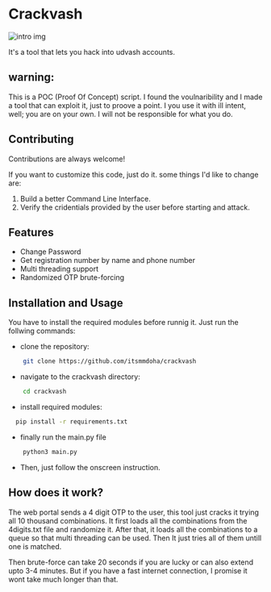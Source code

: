 
# Crackvash
![intro img](https://github.com/Itsmmdoha/crackvash/blob/af6678a912ac96dfa9173d5eeb6d12378d88a20d/crackvash.png?raw=true)

It's a tool that lets you hack into udvash accounts. 



## warning:

This is a POC (Proof Of Concept) script. I found the voulnaribility and I made a tool that can exploit it, just to proove a point. I you use it with ill intent, well; you are on your own. I will not be responsible for what you do.


## Contributing

Contributions are always welcome!

If you want to customize this code, just do it.
some things I'd like to change are:
1. Build a better Command Line Interface.
2. Verify the cridentials provided by the user before starting and attack.

## Features

- Change Password
- Get registration number by name and phone number
- Multi threading support
- Randomized OTP brute-forcing


## Installation and Usage

You have to install the required modules before runnig it. Just run the follwing commands:

- clone the repository:
```bash
    git clone https://github.com/itsmmdoha/crackvash
```

- navigate to the crackvash directory:
```bash
    cd crackvash
```

- install required modules:
```bash
  pip install -r requirements.txt
```
- finally run the main.py file
```bash
    python3 main.py
```
- Then, just follow the onscreen instruction.

    
## How does it work?

The web portal sends a 4 digit OTP to the user, this tool just cracks it trying all 10 thousand combinations. 
It first loads all the combinations from the 4digits.txt file and randomize it. After that, it loads all the combinations to a queue so that multi threading can be used. Then It just tries all of them untill one is matched.

Then brute-force can take 20 seconds if you are lucky or can also extend upto 3-4 minutes. But if you have a fast internet connection, I promise it wont take much longer than that.

